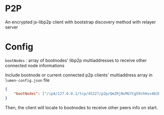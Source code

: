 # P2P

An encrypted js-libp2p client with bootstrap discovery method with relayer server


# Config

`bootNodes` : array of bootnodes' libp2p multiaddresses to receive other connected node informations 


Include bootnode or current connected p2p clients' multiaddress array in `lumen-config.json` file

```json
{
    "bootNodes": ["/ip4/127.0.0.1/tcp/45227/p2p/QmZRjNvMG7Cg59chHvv463bFSbB4q8BhpQLKunkcswiWMo", "/ip4/127.0.0.1/tcp/39985/p2p/QmXjV9sSBoAD7vySJSmFrAHy84qf8QTYnup6jMUj9ne3NL", "/ip4/127.0.0.1/tcp/34823/p2p/Qmc5ZBQfoxWALznRshJteMiw5zikhnHXDuy5RQcLLGHEKS"]
}
```

Then, the client will locate to bootnodes to receive other peers info on start.